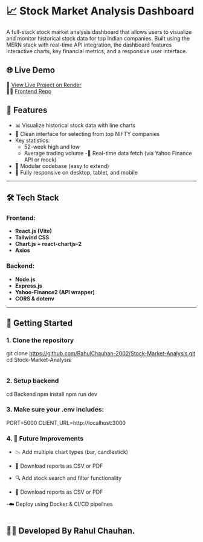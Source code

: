 # 📈 Stock Market Analysis Dashboard

A full-stack stock market analysis dashboard that allows users to visualize and monitor historical stock data for top Indian companies. Built using the MERN stack with real-time API integration, the dashboard features interactive charts, key financial metrics, and a responsive user interface.

## 🌐 Live Demo

🚀 [View Live Project on Render](https://your-backend-url.onrender.com)  
🧑‍💻 [Frontend Repo](https://github.com/RahulChauhan-2002/URL-SHORTENER)


## 🚀 Features

- 📊 Visualize historical stock data with line charts
- 🧠 Clean interface for selecting from top NIFTY companies
- Key statistics:
   - 52-week high and low
   - Average trading volume
-🔁 Real-time data fetch (via Yahoo Finance API or mock)
- 🧱 Modular codebase (easy to extend)
- 📱 Fully responsive on desktop, tablet, and mobile

---

## 🛠️ Tech Stack

### Frontend:
- **React.js (Vite)**
- **Tailwind CSS**
- **Chart.js + react-chartjs-2**
- **Axios**

### Backend:
- **Node.js**
- **Express.js**
- **Yahoo-Finance2 (API wrapper)**
- **CORS & dotenv**

---

## 🏁 Getting Started

### 1. Clone the repository

git clone https://github.com/RahulChauhan-2002/Stock-Market-Analysis.git
cd Stock-Market-Analysis
```bash

```

### 2. Setup backend
cd Backend
npm install
npm run dev

### 3. Make sure your .env includes:

PORT=5000
CLIENT_URL=http://localhost:3000


### 4. 🧠 Future Improvements

- 📉 Add multiple chart types (bar, candlestick)

- 🧾 Download reports as CSV or PDF

- 🔍 Add stock search and filter functionality

- 🧾 Download reports as CSV or PDF

-☁️ Deploy using Docker & CI/CD pipelines

```
```
## 👨‍💻 Developed By Rahul Chauhan.



